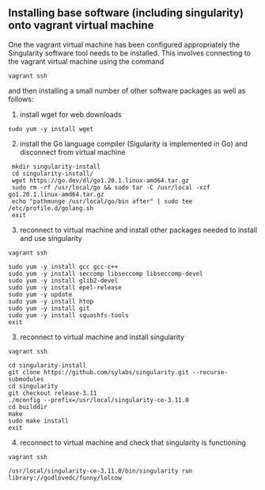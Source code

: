 ## Installing base software (including singularity) onto vagrant virtual machine

One the vagrant virtual machine has been configured appropriately the Singularity software tool needs to be installed.
This involves connecting to the vagrant virtual machine using the command

```
vagrant ssh
```

and then installing a small number of other software packages as well as follows:

  1. install wget for web downloads
  
   ```
   sudo yum -y install wget 
   ```

  2. install the Go language compiler (Sigularity is implemented in Go) and disconnect from virtual machine

  ```
   mkdir singularity-install
   cd singularity-install/
   wget https://go.dev/dl/go1.20.1.linux-amd64.tar.gz
   sudo rm -rf /usr/local/go && sudo tar -C /usr/local -xzf go1.20.1.linux-amd64.tar.gz
   echo "pathmunge /usr/local/go/bin after" | sudo tee /etc/profile.d/golang.sh 
   exit
  ```
  
  3. reconnect to virtual machine and install other packages needed to install and use singularity
  
  ```
  vagrant ssh
  ```
  
  ```
  sudo yum -y install gcc gcc-c++
  sudo yum -y install seccomp libseccomp libseccomp-devel
  sudo yum -y install glib2-devel
  sudo yum -y install epel-release
  sudo yum -y update
  sudo yum -y install htop
  sudo yum -y install git
  sudo yum -y install squashfs-tools
  exit
  ```
  
  3. reconnect to virtual machine and install singularity
  
  ```
  vagrant ssh
  ```
  
  ```
  cd singularity-install
  git clone https://github.com/sylabs/singularity.git --recurse-submodules
  cd singularity
  git checkout release-3.11
  ./mconfig --prefix=/usr/local/singularity-ce-3.11.0
  cd builddir
  make
  sudo make install
  exit
  ```
  
  4. reconnect to virtual machine and check that singularity is functioning

  ```
  vagrant ssh
  ```
  
  ```
  /usr/local/singularity-ce-3.11.0/bin/singularity run library://godlovedc/funny/lolcow
  ```








